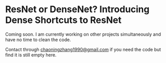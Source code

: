 # ResNet or DenseNet? Introducing Dense Shortcuts to ResNet

Coming soon. I am currently working on other projects simultaneously and have no time to clean the code.

Contact through chaoningzhang1990@gmail.com if you need the code but find it is still empty here.
